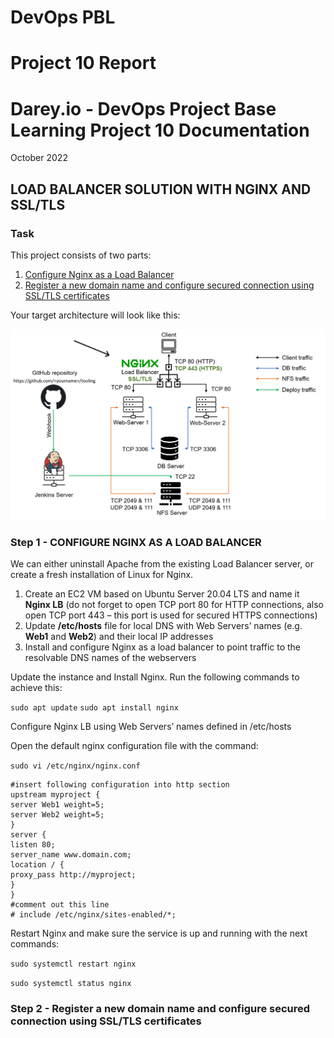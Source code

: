 # DevOps PBL
# Project 10 Report

# Darey.io - DevOps Project Base Learning Project 10 Documentation

October 2022

## LOAD BALANCER SOLUTION WITH NGINX AND SSL/TLS

### Task
This project consists of two parts:

1. [Configure Nginx as a Load Balancer](#step-1---configure-nginx-as-a-load-balancer)
2. [Register a new domain name and configure secured connection using SSL/TLS certificates](#step-2---register-a-new-domain-name-and-configure-secured-connection-using-ssltls-certificates)

Your target architecture will look like this:

![project10 prerequisites](images/nginx_lb.png)

### Step 1 - CONFIGURE NGINX AS A LOAD BALANCER

We can either uninstall Apache from the existing Load Balancer server, or create a fresh installation of Linux for Nginx.

1. Create an EC2 VM based on Ubuntu Server 20.04 LTS and name it **Nginx LB** (do not forget to open TCP port 80 for HTTP connections, also open TCP port 443 – this port is used for secured HTTPS connections)
2. Update **/etc/hosts** file for local DNS with Web Servers’ names (e.g. **Web1** and **Web2**) and their local IP addresses
3. Install and configure Nginx as a load balancer to point traffic to the resolvable DNS names of the webservers

Update the instance and Install Nginx. Run the following commands to achieve this:

`sudo apt update`
`sudo apt install nginx`

Configure Nginx LB using Web Servers’ names defined in /etc/hosts

Open the default nginx configuration file with the command:

`sudo vi /etc/nginx/nginx.conf`

```
#insert following configuration into http section
upstream myproject {
server Web1 weight=5;
server Web2 weight=5;
}
server {
listen 80;
server_name www.domain.com;
location / {
proxy_pass http://myproject;
}
}
#comment out this line
# include /etc/nginx/sites-enabled/*;
```

Restart Nginx and make sure the service is up and running with the next commands:

`sudo systemctl restart nginx`

`sudo systemctl status nginx`

### Step 2 - Register a new domain name and configure secured connection using SSL/TLS certificates

